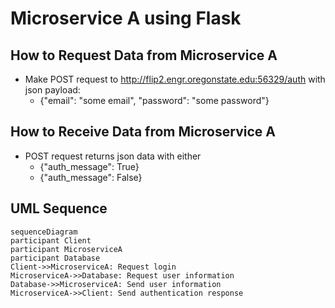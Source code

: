 # Microservice A using Flask

## How to Request Data from Microservice A

* Make POST request to <http://flip2.engr.oregonstate.edu:56329/auth> with json payload:
  * {"email": "some email", "password": "some password"}

## How to Receive Data from Microservice A

* POST request returns json data with either
  * {"auth_message": True}
  * {"auth_message": False}

## UML Sequence

```mermaid
sequenceDiagram
participant Client
participant MicroserviceA 
participant Database
Client->>MicroserviceA: Request login
MicroserviceA->>Database: Request user information
Database->>MicroserviceA: Send user information
MicroserviceA->>Client: Send authentication response
```
